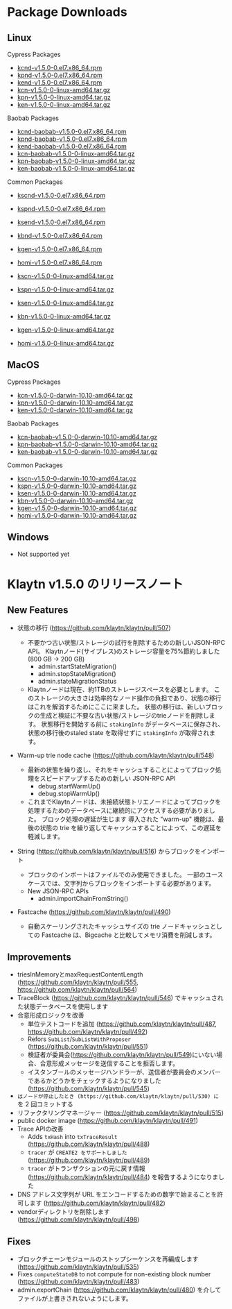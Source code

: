 # Package Downloads <a id="package-downloads"></a>

## Linux <a id="linux"></a>

Cypress Packages
- [kcnd-v1.5.0-0.el7.x86_64.rpm](http://packages.klaytn.net/klaytn/v1.5.0/kcnd-v1.5.0-0.el7.x86_64.rpm)
- [kpnd-v1.5.0-0.el7.x86_64.rpm](http://packages.klaytn.net/klaytn/v1.5.0/kpnd-v1.5.0-0.el7.x86_64.rpm)
- [kend-v1.5.0-0.el7.x86_64.rpm](http://packages.klaytn.net/klaytn/v1.5.0/kend-v1.5.0-0.el7.x86_64.rpm)
- [kcn-v1.5.0-0-linux-amd64.tar.gz](http://packages.klaytn.net/klaytn/v1.5.0/kcn-v1.5.0-0-linux-amd64.tar.gz)
- [kpn-v1.5.0-0-linux-amd64.tar.gz](http://packages.klaytn.net/klaytn/v1.5.0/kpn-v1.5.0-0-linux-amd64.tar.gz)
- [ken-v1.5.0-0-linux-amd64.tar.gz](http://packages.klaytn.net/klaytn/v1.5.0/ken-v1.5.0-0-linux-amd64.tar.gz)

Baobab Packages
- [kcnd-baobab-v1.5.0-0.el7.x86_64.rpm](http://packages.klaytn.net/klaytn/v1.5.0/kcnd-baobab-v1.5.0-0.el7.x86_64.rpm)
- [kpnd-baobab-v1.5.0-0.el7.x86_64.rpm](http://packages.klaytn.net/klaytn/v1.5.0/kpnd-baobab-v1.5.0-0.el7.x86_64.rpm)
- [kend-baobab-v1.5.0-0.el7.x86_64.rpm](http://packages.klaytn.net/klaytn/v1.5.0/kend-baobab-v1.5.0-0.el7.x86_64.rpm)
- [kcn-baobab-v1.5.0-0-linux-amd64.tar.gz](http://packages.klaytn.net/klaytn/v1.5.0/kcn-baobab-v1.5.0-0-linux-amd64.tar.gz)
- [kpn-baobab-v1.5.0-0-linux-amd64.tar.gz](http://packages.klaytn.net/klaytn/v1.5.0/kpn-baobab-v1.5.0-0-linux-amd64.tar.gz)
- [ken-baobab-v1.5.0-0-linux-amd64.tar.gz](http://packages.klaytn.net/klaytn/v1.5.0/ken-baobab-v1.5.0-0-linux-amd64.tar.gz)

Common Packages
- [kscnd-v1.5.0-0.el7.x86_64.rpm](http://packages.klaytn.net/klaytn/v1.5.0/kscnd-v1.5.0-0.el7.x86_64.rpm)
- [kspnd-v1.5.0-0.el7.x86_64.rpm](http://packages.klaytn.net/klaytn/v1.5.0/kspnd-v1.5.0-0.el7.x86_64.rpm)
- [ksend-v1.5.0-0.el7.x86_64.rpm](http://packages.klaytn.net/klaytn/v1.5.0/ksend-v1.5.0-0.el7.x86_64.rpm)
- [kbnd-v1.5.0-0.el7.x86_64.rpm](http://packages.klaytn.net/klaytn/v1.5.0/kbnd-v1.5.0-0.el7.x86_64.rpm)
- [kgen-v1.5.0-0.el7.x86_64.rpm](http://packages.klaytn.net/klaytn/v1.5.0/kgen-v1.5.0-0.el7.x86_64.rpm)
- [homi-v1.5.0-0.el7.x86_64.rpm](http://packages.klaytn.net/klaytn/v1.5.0/homi-v1.5.0-0.el7.x86_64.rpm)

- [kscn-v1.5.0-0-linux-amd64.tar.gz](http://packages.klaytn.net/klaytn/v1.5.0/kscn-v1.5.0-0-linux-amd64.tar.gz)
- [kspn-v1.5.0-0-linux-amd64.tar.gz](http://packages.klaytn.net/klaytn/v1.5.0/kspn-v1.5.0-0-linux-amd64.tar.gz)
- [ksen-v1.5.0-0-linux-amd64.tar.gz](http://packages.klaytn.net/klaytn/v1.5.0/ksen-v1.5.0-0-linux-amd64.tar.gz)
- [kbn-v1.5.0-0-linux-amd64.tar.gz](http://packages.klaytn.net/klaytn/v1.5.0/kbn-v1.5.0-0-linux-amd64.tar.gz)
- [kgen-v1.5.0-0-linux-amd64.tar.gz](http://packages.klaytn.net/klaytn/v1.5.0/kgen-v1.5.0-0-linux-amd64.tar.gz)
- [homi-v1.5.0-0-linux-amd64.tar.gz](http://packages.klaytn.net/klaytn/v1.5.0/homi-v1.5.0-0-linux-amd64.tar.gz)


## MacOS <a id="macos"></a>

Cypress Packages
- [kcn-v1.5.0-0-darwin-10.10-amd64.tar.gz](http://packages.klaytn.net/klaytn/v1.5.0/kcn-v1.5.0-0-darwin-10.10-amd64.tar.gz)
- [kpn-v1.5.0-0-darwin-10.10-amd64.tar.gz](http://packages.klaytn.net/klaytn/v1.5.0/kpn-v1.5.0-0-darwin-10.10-amd64.tar.gz)
- [ken-v1.5.0-0-darwin-10.10-amd64.tar.gz](http://packages.klaytn.net/klaytn/v1.5.0/ken-v1.5.0-0-darwin-10.10-amd64.tar.gz)

Baobab Packages
- [kcn-baobab-v1.5.0-0-darwin-10.10-amd64.tar.gz](http://packages.klaytn.net/klaytn/v1.5.0/kcn-baobab-v1.5.0-0-darwin-10.10-amd64.tar.gz)
- [kpn-baobab-v1.5.0-0-darwin-10.10-amd64.tar.gz](http://packages.klaytn.net/klaytn/v1.5.0/kpn-baobab-v1.5.0-0-darwin-10.10-amd64.tar.gz)
- [ken-baobab-v1.5.0-0-darwin-10.10-amd64.tar.gz](http://packages.klaytn.net/klaytn/v1.5.0/ken-baobab-v1.5.0-0-darwin-10.10-amd64.tar.gz)

Common Packages
- [kscn-v1.5.0-0-darwin-10.10-amd64.tar.gz](http://packages.klaytn.net/klaytn/v1.5.0/kscn-v1.5.0-0-darwin-10.10-amd64.tar.gz)
- [kspn-v1.5.0-0-darwin-10.10-amd64.tar.gz](http://packages.klaytn.net/klaytn/v1.5.0/kspn-v1.5.0-0-darwin-10.10-amd64.tar.gz)
- [ksen-v1.5.0-0-darwin-10.10-amd64.tar.gz](http://packages.klaytn.net/klaytn/v1.5.0/ksen-v1.5.0-0-darwin-10.10-amd64.tar.gz)
- [kbn-v1.5.0-0-darwin-10.10-amd64.tar.gz](http://packages.klaytn.net/klaytn/v1.5.0/kbn-v1.5.0-0-darwin-10.10-amd64.tar.gz)
- [kgen-v1.5.0-0-darwin-10.10-amd64.tar.gz](http://packages.klaytn.net/klaytn/v1.5.0/kgen-v1.5.0-0-darwin-10.10-amd64.tar.gz)
- [homi-v1.5.0-0-darwin-10.10-amd64.tar.gz](http://packages.klaytn.net/klaytn/v1.5.0/homi-v1.5.0-0-darwin-10.10-amd64.tar.gz)


## Windows <a id="windows"></a>

- Not supported yet


# Klaytn v1.5.0 のリリースノート <a id="release-notes-for-klaytn-v1-5-0"></a>

## New Features <a id="new-features"></a>
- 状態の移行 (https://github.com/klaytn/klaytn/pull/507)
    - 不要かつ古い状態/ストレージの試行を削除するための新しいJSON-RPC API。 Klaytnノード(サイプレス)のストレージ容量を75%節約しました(800 GB -> 200 GB)
        - admin.startStateMigration()
        - admin.stopStateMigration()
        - admin.stateMigrationStatus
    - Klaytnノードは現在、約1TBのストレージスペースを必要とします。 このストレージの大きさは効率的なノード操作の負担であり、状態の移行はこれを解消するためにここに来ました。 状態の移行は、新しいブロックの生成と検証に不要な古い状態/ストレージのtrieノードを削除します。 状態移行を開始する前に `stakingInfo` がデータベースに保存され、状態の移行後のstaled state を取得せずに `stakingInfo` が取得されます。

- Warm-up trie node cache (https://github.com/klaytn/klaytn/pull/548)
    - 最新の状態を繰り返し、それをキャッシュすることによってブロック処理をスピードアップするための新しい JSON-RPC API
        - debug.startWarmUp()
        - debug.stopWarmUp()
    - これまでKlaytnノードは、未接続状態トリエノードによってブロックを処理するためのデータベースに継続的にアクセスする必要がありました。 ブロック処理の遅延が生じます 導入された "warm-up" 機能は、最後の状態の trie を繰り返してキャッシュすることによって、この遅延を軽減します。

- String (https://github.com/klaytn/klaytn/pull/516) からブロックをインポート
  - ブロックのインポートはファイルでのみ使用できました。 一部のユースケースでは、文字列からブロックをインポートする必要があります。
  - New JSON-RPC APIs
    - admin.importChainFromString()

- Fastcache (https://github.com/klaytn/klaytn/pull/490)
    - 自動スケーリングされたキャッシュサイズの trie ノードキャッシュとしての Fastcache は、Bigcache と比較してメモリ消費を削減します。

## Improvements <a id='improvements'></a>
- triesInMemoryとmaxRequestContentLength (https://github.com/klaytn/klaytn/pull/555, https://github.com/klaytn/klaytn/pull/564)
- TraceBlock (https://github.com/klaytn/klaytn/pull/546) でキャッシュされた状態データベースを使用します
- 合意形成ロジックを改善
    - 単位テストコードを追加 (https://github.com/klaytn/klaytn/pull/487, https://github.com/klaytn/klaytn/pull/492)
    - Refors `SubList`/`SubListWithProposer` (https://github.com/klaytn/klaytn/pull/551)
    - 検証者が委員会(https://github.com/klaytn/klaytn/pull/549)にいない場合、合意形成メッセージを送信することを拒否します。
    - イスタンブールのメッセージハンドラーが、送信者が委員会のメンバーであるかどうかをチェックするようになりました (https://github.com/klaytn/klaytn/pull/545)
- `はノードが停止したとき (https://github.com/klaytn/klaytn/pull/530) に` を 2 回コミットする
- リファクタリングマネージャー (https://github.com/klaytn/klaytn/pull/515)
- public docker image (https://github.com/klaytn/klaytn/pull/491)
- Trace APIの改善
  - Adds `txHash` into `txTraceResult` (https://github.com/klaytn/klaytn/pull/488)
  - `tracer` が `CREATE2 をサポートしました` (https://github.com/klaytn/klaytn/pull/489)
  - `tracer` がトランザクションの元に戻す情報 (https://github.com/klaytn/klaytn/pull/484) を報告するようになりました
- DNS アドレス文字列が URL をエンコードするための数字で始まることを許可します (https://github.com/klaytn/klaytn/pull/482)
- vendorディレクトリを削除します (https://github.com/klaytn/klaytn/pull/498)

## Fixes <a id='fixes'></a>
- ブロックチェーンモジュールのストップシーケンスを再編成します (https://github.com/klaytn/klaytn/pull/535)
- Fixes `computeStateDB` to not compute for non-existing block number (https://github.com/klaytn/klaytn/pull/483)
- admin.exportChain (https://github.com/klaytn/klaytn/pull/480) を介してファイルが上書きされないようにします。
